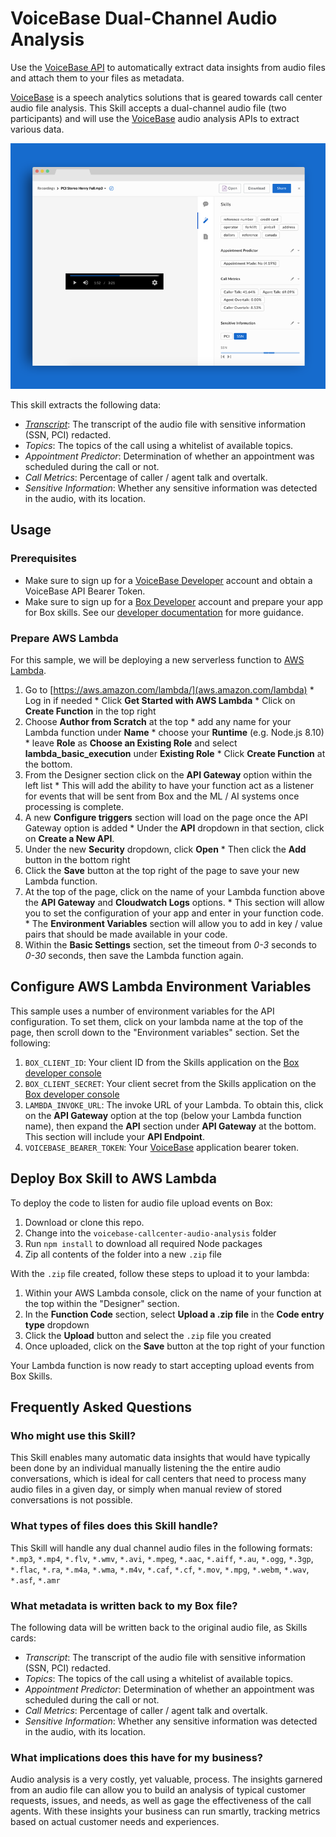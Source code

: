 # VoiceBase Dual-Channel Audio Analysis

Use the [VoiceBase API](https://developer.voicebase.com/) to automatically extract data insights from audio files and attach them to your files as metadata.

[VoiceBase](https://www.voicebase.com/) is a speech analytics solutions that is geared towards call center audio file analysis. This Skill accepts a dual-channel audio file (two participants) and will use the [VoiceBase](https://www.voicebase.com/) audio analysis APIs to extract various data.

![VoiceBase Custom Skill](./screenshots/skills_vb_full.png)

This skill extracts the following data:

* [*Transcript*](./screenshots/skills_vb.png): The transcript of the audio file with sensitive information (SSN, PCI) redacted. 
* *Topics*: The topics of the call using a whitelist of available topics.
* *Appointment Predictor*: Determination of whether an appointment was scheduled during the call or not.
* *Call Metrics*: Percentage of caller / agent talk and overtalk.
* *Sensitive Information*: Whether any sensitive information was detected in the audio, with its location.

## Usage

### Prerequisites

  * Make sure to sign up for a [VoiceBase Developer](https://developer.voicebase.com) account and obtain a VoiceBase API Bearer Token.
  * Make sure to sign up for a [Box Developer](https://developer.box.com/) account and prepare your app for Box skills. See our [developer documentation](https://developer.box.com/docs/box-skills) for more guidance. 

### Prepare AWS Lambda

For this sample, we will be deploying a new serverless function to [AWS Lambda](https://aws.amazon.com/lambda/).

  1. Go to [https://aws.amazon.com/lambda/](aws.amazon.com/lambda)
    * Log in if needed
    * Click **Get Started with AWS Lambda** 
    * Click on **Create Function** in the top right
  1. Choose **Author from Scratch** at the top
    * add any name for your Lambda function under **Name**
    * choose your **Runtime** (e.g. Node.js 8.10)
    * leave **Role** as **Choose an Existing Role** and select **lambda_basic_execution** under **Existing Role**
    * Click **Create Function** at the bottom.
  1. From the Designer section click on the **API Gateway** option within the left list 
    * This will add the ability to have your function act as a listener for events that will be sent from Box and the ML / AI systems once processing is complete.
  1. A new **Configure triggers** section will load on the page once the API Gateway option is added
    * Under the **API** dropdown in that section, click on **Create a New API**.
  1. Under the new **Security** dropdown, click **Open**
    * Then click the **Add** button in the bottom right
  1. Click the **Save** button at the top right of the page to save your new Lambda function. 
  1. At the top of the page, click on the name of your Lambda function above the **API Gateway** and **Cloudwatch Logs** options. 
    * This section will allow you to set the configuration of your app and enter in your function code. 
    * The **Environment Variables** section will allow you to add in key / value pairs that should be made available in your code. 
  1. Within the **Basic Settings** section, set the timeout from *0-3* seconds to *0-30* seconds, then save the Lambda function again.

## Configure AWS Lambda Environment Variables

This sample uses a number of environment variables for the API configuration. To set them, click on your lambda name at the top of the page, then scroll down to the "Environment variables" section. Set the following:

  1. `BOX_CLIENT_ID`: Your client ID from the Skills application on the [Box developer console](https://cloud.app.box.com/developers/console)
  2. `BOX_CLIENT_SECRET`: Your client secret from the Skills application on the [Box developer console](https://cloud.app.box.com/developers/console)
  3. `LAMBDA_INVOKE_URL`: The invoke URL of your Lambda. To obtain this, click on the **API Gateway** option at the top (below your Lambda function name), then expand the **API** section under **API Gateway** at the bottom. This section will include your **API Endpoint**.
  4. `VOICEBASE_BEARER_TOKEN`: Your [VoiceBase](https://developer.voicebase.com/) application bearer token.

## Deploy Box Skill to AWS Lambda

To deploy the code to listen for audio file upload events on Box:

  1. Download or clone this repo.
  1. Change into the `voicebase-callcenter-audio-analysis` folder
  2. Run `npm install` to download all required Node packages
  3. Zip all contents of the folder into a new `.zip` file

With the `.zip` file created, follow these steps to upload it to your lambda:

  1. Within your AWS Lambda console, click on the name of your function at the top within the "Designer" section.
  2. In the **Function Code** section, select **Upload a .zip file** in the **Code entry type** dropdown
  3. Click the **Upload** button and select the `.zip` file you created
  4. Once uploaded, click on the **Save** button at the top right of your function

Your Lambda function is now ready to start accepting upload events from Box Skills.

## Frequently Asked Questions

### Who might use this Skill?
This Skill enables many automatic data insights that would have typically been done by an individual manually listening the the entire audio conversations, which is ideal for call centers that need to process many audio files in a given day, or simply when manual review of stored conversations is not possible. 

### What types of files does this Skill handle?
This Skill will handle any dual channel audio files in the following formats: `*.mp3`, `*.mp4`, `*.flv`, `*.wmv`, `*.avi`, `*.mpeg`, `*.aac`, `*.aiff`, `*.au`, `*.ogg`, `*.3gp`, `*.flac`, `*.ra`, `*.m4a`, `*.wma`, `*.m4v`, `*.caf`, `*.cf`, `*.mov`, `*.mpg`, `*.webm`, `*.wav`, `*.asf`, `*.amr`

### What metadata is written back to my Box file?
The following data will be written back to the original audio file, as Skills cards:

  * *Transcript*: The transcript of the audio file with sensitive information (SSN, PCI) redacted. 
  * *Topics*: The topics of the call using a whitelist of available topics.
  * *Appointment Predictor*: Determination of whether an appointment was scheduled during the call or not.
  * *Call Metrics*: Percentage of caller / agent talk and overtalk.
  * *Sensitive Information*: Whether any sensitive information was detected in the audio, with its location.

### What implications does this have for my business?
Audio analysis is a very costly, yet valuable, process. The insights garnered from an audio file can allow you to build an analysis of typical customer requests, issues, and needs, as well as gage the effectiveness of the call agents. With these insights your business can run smartly, tracking metrics based on actual customer needs and experiences.
